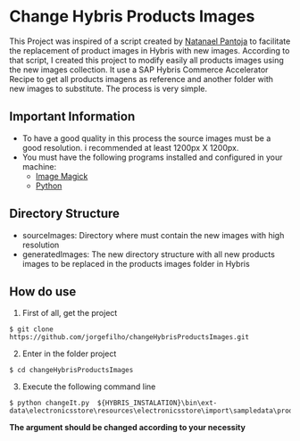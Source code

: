 # Change Hybris Products Images

This Project was inspired of a script created by [Natanael Pantoja](http://github.com/natanaelpantoja) to facilitate the replacement of product images in Hybris with new images. According to that script,  I created this project to modify easily all products images using the new images collection. It use a SAP Hybris Commerce Accelerator Recipe to get all products imagens as reference and another folder with new images to substitute. The process is very simple.

## Important Information

- To have a good quality in this process the source images must be a good resolution. i recommended at least 1200px X 1200px.
- You must have the following programs installed and configured in your machine:
  - [Image Magick](http://www.imagemagick.org/script/download.php) 
  - [Python](https://www.python.org/downloads/)
  
## Directory Structure
  * sourceImages: Directory where must contain the new images with high resolution
  * generatedImages: The new directory structure with all new products images to be replaced in the products images folder in Hybris 
  
## How do use

1. First of all, get the project
```
$ git clone https://github.com/jorgefilho/changeHybrisProductsImages.git
```
2. Enter in the folder project
```
$ cd changeHybrisProductsImages
```
3. Execute the following command line
```
$ python changeIt.py  ${HYBRIS_INSTALATION}\bin\ext-data\electronicsstore\resources\electronicsstore\import\sampledata\productCatalogs\electronicsProductCatalog\images\30Wx30H'
```
  **The argument should be changed according to your necessity**
